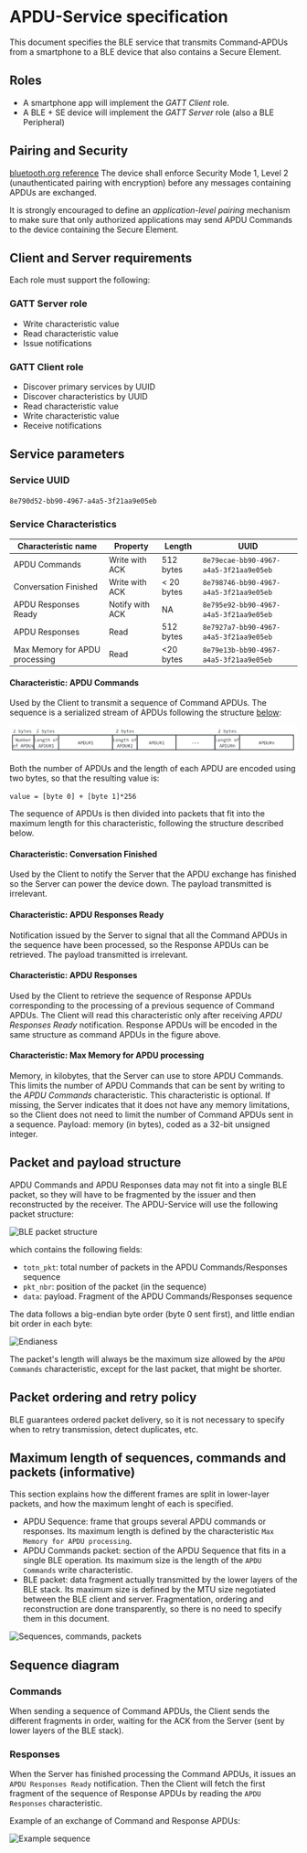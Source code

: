 # APDU-Service specification

This document specifies the BLE service that transmits Command-APDUs from a smartphone to a BLE device that also contains a Secure Element.

## Roles
- A smartphone app will implement the *GATT Client* role.
- A BLE + SE device will implement the *GATT Server* role (also a BLE Peripheral)

## Pairing and Security
[bluetooth.org reference](https://developer.bluetooth.org/TechnologyOverview/Pages/LE-Security.aspx)
The device shall enforce Security Mode 1, Level 2 (unauthenticated pairing with encryption) before any messages containing APDUs are exchanged.

It is strongly encouraged to define an *application-level pairing* mechanism to make sure that only authorized applications may send APDU Commands to the device containing the Secure Element.

## Client and Server requirements
Each role must support the following:

### GATT Server role
- Write characteristic value
- Read characteristic value
- Issue notifications

### GATT Client role
- Discover primary services by UUID
- Discover characteristics by UUID
- Read characteristic value
- Write characteristic value
- Receive notifications

## Service parameters

### Service UUID
`8e790d52-bb90-4967-a4a5-3f21aa9e05eb`

### Service Characteristics

| Characteristic name                 | Property        | Length     | UUID                                   |
|-------------------------------------|---------------- |------------|----------------------------------------|
| APDU Commands                       | Write with ACK  | 512 bytes  | `8e79ecae-bb90-4967-a4a5-3f21aa9e05eb` |
| Conversation Finished               | Write with ACK  | < 20 bytes | `8e798746-bb90-4967-a4a5-3f21aa9e05eb` |
| APDU Responses Ready                | Notify with ACK | NA         | `8e795e92-bb90-4967-a4a5-3f21aa9e05eb` |
| APDU Responses                      | Read            | 512 bytes  | `8e7927a7-bb90-4967-a4a5-3f21aa9e05eb` |
| Max Memory for APDU processing      | Read            | <20 bytes  | `8e79e13b-bb90-4967-a4a5-3f21aa9e05eb` |

#### Characteristic: APDU Commands
Used by the Client to transmit a sequence of Command APDUs. The sequence is a serialized stream of APDUs following the structure [below](#packet):

![APDU Command sequence](fig/command-apdu-sequence.png)

Both the number of APDUs and the length of each APDU are encoded using two bytes, so that the resulting value is:

```value = [byte 0] + [byte 1]*256```

The sequence of APDUs is then divided into packets that fit into the maximum length for this characteristic, following the structure described below.

#### Characteristic: Conversation Finished
Used by the Client to notify the Server that the APDU exchange has finished so the Server can power the device down.
The payload transmitted is irrelevant.

#### Characteristic: APDU Responses Ready
Notification issued by the Server to signal that all the Command APDUs in the sequence have been processed, so the Response APDUs can be retrieved. The payload transmitted is irrelevant.

#### Characteristic: APDU Responses
Used by the Client to retrieve the sequence of Response APDUs corresponding to the processing of a previous sequence of Command APDUs. The Client will read this characteristic only after receiving *APDU Responses Ready* notification. Response APDUs will be encoded in the same structure as command APDUs in the figure above.

#### Characteristic: Max Memory for APDU processing
Memory, in kilobytes, that the Server can use to store APDU Commands. This limits the number of APDU Commands that can be sent by writing to the *APDU Commands* characteristic.
This characteristic is optional. If missing, the Server indicates that it does not have any memory limitations, so the Client does not need to limit the number of Command APDUs sent in a sequence.
Payload: memory (in bytes), coded as a 32-bit unsigned integer.

## <a name="packet"></a> Packet and payload structure
APDU Commands and APDU Responses data may not fit into a single BLE packet, so they will have to be fragmented by the issuer and then reconstructed by the receiver. The APDU-Service will use the following packet structure:

![BLE packet structure](fig/ble-packet-structure.png)

which contains the following fields:
- `totn_pkt`: total number of packets in the APDU Commands/Responses sequence
- `pkt_nbr`: position of the packet (in the sequence)
- `data`: payload. Fragment of the APDU Commands/Responses sequence

The data follows a big-endian byte order (byte 0 sent first), and little endian bit order in each byte:

![Endianess](fig/endianess.png)


The packet's length will always be the maximum size allowed by the `APDU Commands` characteristic, except for the last packet, that might be shorter.

## Packet ordering and retry policy

BLE guarantees ordered packet delivery, so it is not necessary to specify when to retry transmission, detect duplicates, etc.

## Maximum length of sequences, commands and packets (informative)
This section explains how the different frames are split in lower-layer packets, and how the maximum lenght of each is specified.
- APDU Sequence: frame that groups several APDU commands or responses. Its maximum length is defined by the characteristic `Max Memory for APDU processing`.
- APDU Commands packet: section of the APDU Sequence that fits in a single BLE operation. Its maximum size is the length of the `APDU Commands` write characteristic.
- BLE packet: data fragment actually transmitted by the lower layers of the BLE stack. Its maximum size is defined by the MTU size negotiated between the BLE client and server. Fragmentation, ordering and reconstruction are done transparently, so there is no need to specify them in this document. 

![Sequences, commands, packets](fig/sequences-commands-packets.png)

## Sequence diagram

### Commands

When sending a sequence of Command APDUs, the Client sends the different fragments in order, waiting for the ACK from the Server (sent by lower layers of the BLE stack). 

### Responses

When the Server has finished processing the Command APDUs, it issues an `APDU Responses Ready` notification. Then the Client will fetch the first fragment of the sequence of Response APDUs by reading the `APDU Responses` characteristic.

Example of an exchange of Command and Response APDUs:

![Example sequence](fig/example-sequence.png)
